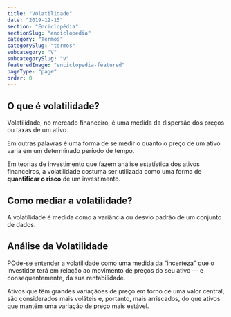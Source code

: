 ```yaml
---
title: "Volatilidade"
date: "2019-12-15"
section: "Enciclopédia"
sectionSlug: "enciclopedia"
category: "Termos"
categorySlug: "termos"
subcategory: "V"
subcategorySlug: "v"
featuredImage: "enciclopedia-featured"
pageType: "page"
order: 0
---
```


## O que é volatilidade?

Volatilidade, no mercado financeiro, é uma medida da dispersão dos preços ou taxas de um ativo.

Em outras palavras é uma forma de se medir o quanto o preço de um ativo varia em um determinado período de tempo.

Em teorias de investimento que fazem análise estatística dos ativos financeiros, a volatilidade costuma ser utilizada como uma forma de **quantificar o risco** de um investimento.



## Como mediar a volatilidade?

A volatilidade é medida como a variância ou desvio padrão de um conjunto de dados.



## Análise da Volatilidade

POde-se entender a volatilidade como uma medida da "incerteza" que o investidor terá em relação ao movimento de preços do seu ativo — e consequentemente, da sua rentabilidade.

Ativos que têm grandes variaçãoes de preço em torno de uma valor central, são considerados mais voláteis e, portanto, mais arriscados, do que ativos que mantém uma variação de preço mais estável.